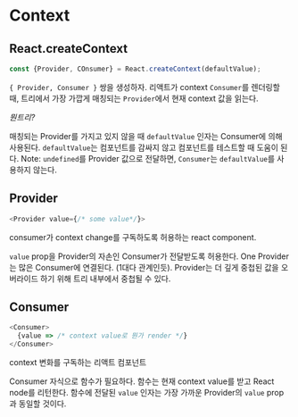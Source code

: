 # Context

## React.createContext

```javascript
const {Provider, COnsumer} = React.createContext(defaultValue);
```

`{ Provider, Consumer }` 쌍을 생성하자. 리액트가 context `Consumer`를 렌더링할 때, 트리에서 가장 가깝게 매칭되는 `Provider`에서 현재 context 값을 읽는다.

*뭔트리?*

매칭되는 Provider를 가지고 있지 않을 때 `defaultValue` 인자는 Consumer에 의해 사용된다. `defaultValue`는 컴포넌트를 감싸지 않고 컴포넌트를 테스트할 때 도움이 된다. Note: `undefined`를 Provider 값으로 전달하면, `Consumer`는 `defaultValue`를 사용하지 않는다.

## Provider

```javascript
<Provider value={/* some value*/}>
```

consumer가 context change를 구독하도록 허용하는 react component.

`value` prop을 Provider의 자손인 Consumer가 전달받도록 허용한다. One Provider는 많은 Consumer에 연결된다. (1대다 관계인듯). Provider는 더 깊게 중첩된 값을 오버라이드 하기 위해 트리 내부에서 중첩될 수 있다.

## Consumer

```javascript
<Consumer>
  {value => /* context value로 뭔가 render */}
</Consumer>
```

context 변화를 구독하는 리액트 컴포넌트

Consumer 자식으로 함수가 필요하다. 함수는 현재 context value를 받고 React node를 리턴한다. 함수에 전달된 `value` 인자는 가장 가까운 Provider의 `value` prop과 동일할 것이다.